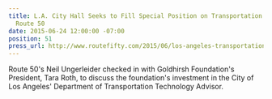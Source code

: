```yaml
---
title: L.A. City Hall Seeks to Fill Special Position on Transportation Technology,
  Route 50
date: 2015-06-24 12:00:00 -07:00
position: 51
press_url: http://www.routefifty.com/2015/06/los-angeles-transportation-technology-advisor/116233/
---
```


Route 50's Neil Ungerleider checked in with Goldhirsh Foundation's President, Tara Roth, to discuss the foundation's investment in the City of Los Angeles' Department of Transportation Technology Advisor.

